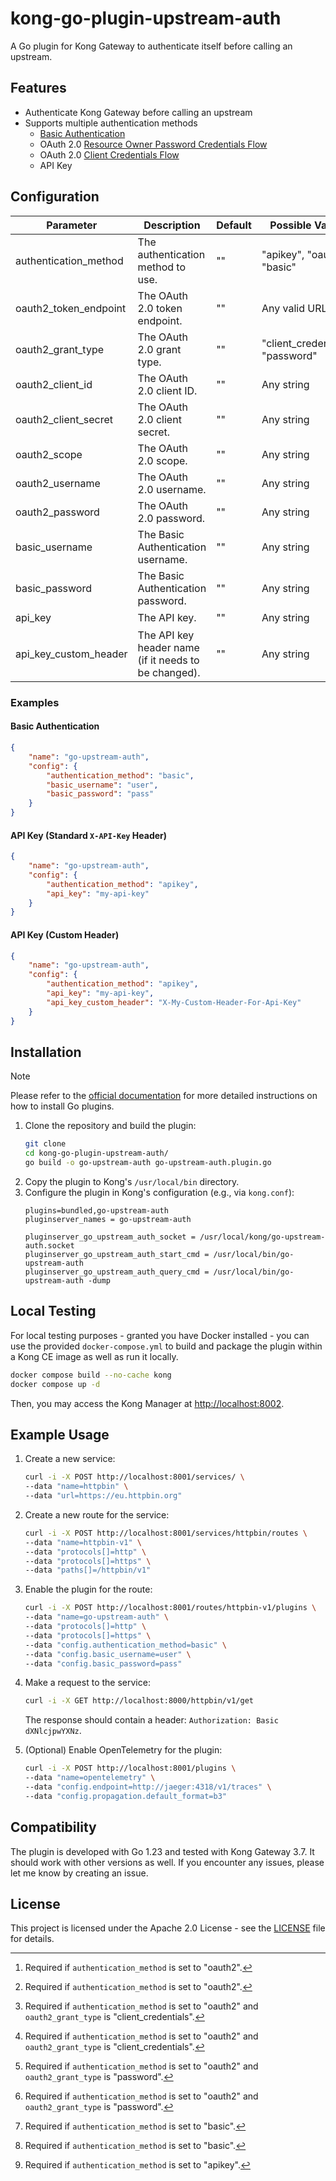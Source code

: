 # kong-go-plugin-upstream-auth

A Go plugin for Kong Gateway to authenticate itself before calling an upstream.

## Features

- Authenticate Kong Gateway before calling an upstream
- Supports multiple authentication methods
    - [Basic Authentication](https://datatracker.ietf.org/doc/html/rfc7617)
    - OAuth 2.0 [Resource Owner Password Credentials Flow](https://datatracker.ietf.org/doc/html/rfc6749#section-4.3)
    - OAuth 2.0 [Client Credentials Flow](https://datatracker.ietf.org/doc/html/rfc6749#section-4.4)
    - API Key

## Configuration

| Parameter             | Description                                          | Default | Possible Values                  | Mandatory/Optional |
|-----------------------|------------------------------------------------------|---------|----------------------------------|--------------------|
| authentication_method | The authentication method to use.                    | ""      | "apikey", "oauth2", "basic"      | Mandatory          |
| oauth2_token_endpoint | The OAuth 2.0 token endpoint.                        | ""      | Any valid URL                    | Optional[^1]       |
| oauth2_grant_type     | The OAuth 2.0 grant type.                            | ""      | "client_credentials", "password" | Optional[^1]       |
| oauth2_client_id      | The OAuth 2.0 client ID.                             | ""      | Any string                       | Optional[^2]       |
| oauth2_client_secret  | The OAuth 2.0 client secret.                         | ""      | Any string                       | Optional[^2]       |
| oauth2_scope          | The OAuth 2.0 scope.                                 | ""      | Any string                       | Optional           |
| oauth2_username       | The OAuth 2.0 username.                              | ""      | Any string                       | Optional[^3]       |
| oauth2_password       | The OAuth 2.0 password.                              | ""      | Any string                       | Optional[^3]       |
| basic_username        | The Basic Authentication username.                   | ""      | Any string                       | Optional[^4]       |
| basic_password        | The Basic Authentication password.                   | ""      | Any string                       | Optional[^4]       |
| api_key               | The API key.                                         | ""      | Any string                       | Optional[^5]       |
| api_key_custom_header | The API key header name (if it needs to be changed). | ""      | Any string                       | Optional           |

[^1]: Required if `authentication_method` is set to "oauth2".  
[^2]: Required if `authentication_method` is set to "oauth2" and `oauth2_grant_type` is "client_credentials".  
[^3]: Required if `authentication_method` is set to "oauth2" and `oauth2_grant_type` is "password".  
[^4]: Required if `authentication_method` is set to "basic".  
[^5]: Required if `authentication_method` is set to "apikey".

### Examples

#### Basic Authentication

```json
{
    "name": "go-upstream-auth",
    "config": {
        "authentication_method": "basic",
        "basic_username": "user",
        "basic_password": "pass"
    }
}
```

#### API Key (Standard `X-API-Key` Header)

```json
{
    "name": "go-upstream-auth",
    "config": {
        "authentication_method": "apikey",
        "api_key": "my-api-key"
    }
}
```

#### API Key (Custom Header)

```json
{
    "name": "go-upstream-auth",
    "config": {
        "authentication_method": "apikey",
        "api_key": "my-api-key",
        "api_key_custom_header": "X-My-Custom-Header-For-Api-Key"
    }
}
```

## Installation

> [!NOTE]  
> Please refer to
> the [official documentation](https://docs.konghq.com/gateway/latest/plugin-development/pluginserver/go/#example-configuration)
> for more detailed instructions on how to install Go plugins.

1. Clone the repository and build the plugin:
    ```bash
    git clone
    cd kong-go-plugin-upstream-auth/
    go build -o go-upstream-auth go-upstream-auth.plugin.go
    ```
2. Copy the plugin to Kong's `/usr/local/bin` directory.
3. Configure the plugin in Kong's configuration (e.g., via `kong.conf`):
    ```text
    plugins=bundled,go-upstream-auth
    pluginserver_names = go-upstream-auth
    
    pluginserver_go_upstream_auth_socket = /usr/local/kong/go-upstream-auth.socket
    pluginserver_go_upstream_auth_start_cmd = /usr/local/bin/go-upstream-auth
    pluginserver_go_upstream_auth_query_cmd = /usr/local/bin/go-upstream-auth -dump
    ```

## Local Testing

For local testing purposes - granted you have Docker installed - you can use the provided `docker-compose.yml` to
build and package the plugin within a Kong CE image as well as run it locally.

```bash
docker compose build --no-cache kong
docker compose up -d
```

Then, you may access the Kong Manager at [http://localhost:8002](http://localhost:8002).

## Example Usage

1. Create a new service:
    ```bash
    curl -i -X POST http://localhost:8001/services/ \
    --data "name=httpbin" \
    --data "url=https://eu.httpbin.org"
    ```

2. Create a new route for the service:
    ```bash
    curl -i -X POST http://localhost:8001/services/httpbin/routes \
    --data "name=httpbin-v1" \
    --data "protocols[]=http" \
    --data "protocols[]=https" \
    --data "paths[]=/httpbin/v1"
    ```

3. Enable the plugin for the route:
    ```bash
    curl -i -X POST http://localhost:8001/routes/httpbin-v1/plugins \
    --data "name=go-upstream-auth" \
    --data "protocols[]=http" \
    --data "protocols[]=https" \
    --data "config.authentication_method=basic" \
    --data "config.basic_username=user" \
    --data "config.basic_password=pass"
    ```

4. Make a request to the service:
    ```bash
    curl -i -X GET http://localhost:8000/httpbin/v1/get
    ```
   The response should contain a header: `Authorization: Basic dXNlcjpwYXNz`.

5. (Optional) Enable OpenTelemetry for the plugin:
    ```bash
    curl -i -X POST http://localhost:8001/plugins \
    --data "name=opentelemetry" \
    --data "config.endpoint=http://jaeger:4318/v1/traces" \
    --data "config.propagation.default_format=b3"
    ```

## Compatibility

The plugin is developed with Go 1.23 and tested with Kong Gateway 3.7. It should work with other versions as well. If
you encounter any issues, please let me know by creating an issue.

## License

This project is licensed under the Apache 2.0 License - see the [LICENSE](LICENSE) file for details.
